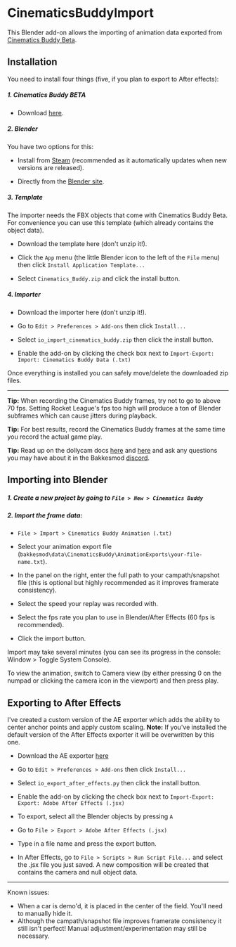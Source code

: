# CinematicsBuddyImport

This Blender add-on allows the importing of animation data exported from 
[Cinematics Buddy Beta](https://bakkesplugins.com/plugins/view/95).

## Installation

You need to install four things (five, if you plan to export to After effects):

##### 1. Cinematics Buddy BETA
- Download [here](https://bakkesplugins.com/plugins/view/95).

##### 2. Blender  
You have two options for this:

- Install from [Steam](https://store.steampowered.com/app/365670/Blender/) 
(recommended as it automatically updates when new versions are released).
    
- Directly from the [Blender site](https://www.blender.org/).

##### 3. Template

The importer needs the FBX objects that come with Cinematics Buddy Beta. For convenience you can
use this template (which already contains the object data).

- Download the template here (don't unzip it!).

- Click the `App` menu (the little Blender icon to the left of the `File` menu) 
then click `Install Application Template...`

- Select `Cinematics_Buddy.zip` and click the install button.

##### 4. Importer

- Download the importer here (don't unzip it!).

- Go to `Edit > Preferences > Add-ons` then click `Install...`

- Select `io_import_cinematics_buddy.zip` then click the install button. 

- Enable the add-on by clicking the check box next to 
`Import-Export: Import: Cinematics Buddy Data (.txt)`
    
Once everything is installed you can safely move/delete the downloaded zip files.

---

**Tip:** When recording the Cinematics Buddy frames, try not to go to above 70 fps. Setting Rocket League's fps too high 
will produce a ton of Blender subframes which can cause jitters during playback.

**Tip:** For best results, record the Cinematics Buddy frames at the same time you record the actual game play.

**Tip:** Read up on the dollycam docs [here](https://docs.google.com/document/d/18MUmF7qsFZQdKZQOJvlWqzIxgGMyDm58uy9ivAnzFk4/edit)
 and [here](https://docs.google.com/spreadsheets/d/1YyTT8HzlDoLAaAPntU9iz2iQ9DaJiVYEMgpBe9eHdBU/edit#gid=0) 
 and ask any questions you may have about it in the Bakkesmod [discord](https://t.co/4GKsbJlAcH?amp=1).
 

## Importing into Blender
    
##### 1. Create a new project by going to `File > New > Cinematics Buddy`

##### 2. Import the frame data:
- `File > Import > Cinematics Buddy Animation (.txt)`

- Select your animation export file (`bakkesmod\data\CinematicsBuddy\AnimationExports\your-file-name.txt`).

- In the panel on the right, enter the full path to your campath/snapshot 
file (this is optional but highly recommended as it improves framerate consistency).

- Select the speed your replay was recorded with.

- Select the fps rate you plan to use in Blender/After Effects (60 fps is recommended).

- Click the import button.

Import may take several minutes (you can see its progress in the console: Window > Toggle System Console).

To view the animation, switch to Camera view (by either pressing 0 on the numpad or clicking the camera icon
 in the viewport) and then press play.

## Exporting to After Effects

I've created a custom version of the AE exporter which adds the ability to center anchor points and 
apply custom scaling.
**Note:** If you've installed the default version of the After Effects exporter 
it will be overwritten by this one.

-  Download the AE exporter [here](https://raw.githubusercontent.com/TrumpetOfDeath/blender-addons-contrib/master/io_export_after_effects.py)

- Go to `Edit > Preferences > Add-ons` then click `Install...`

- Select `io_export_after_effects.py` then click the install button. 

- Enable the add-on by clicking the check box next to 
`Import-Export: Export: Adobe After Effects (.jsx)` 

- To export, select all the Blender objects by pressing `A`

- Go to `File > Export > Adobe After Effects (.jsx)`

- Type in a file name and press the export button.

- In After Effects, go to `File > Scripts > Run Script File...` and select the .jsx file you just saved. 
A new composition will be created that contains the camera and null object data.
---
Known issues:

- When a car is demo'd, it is placed in the center of the field. You'll need to manually hide it.
- Although the campath/snapshot file improves framerate consistency it still isn't perfect! Manual 
adjustment/experimentation may still be necessary.

 




